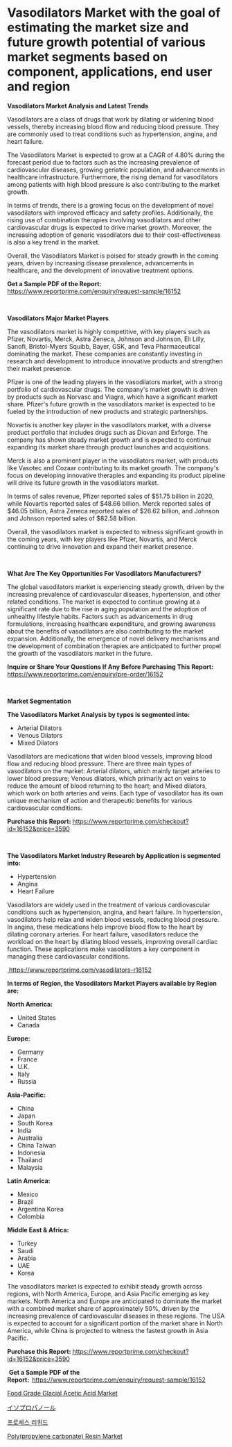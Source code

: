 <p><h1>Vasodilators Market with the goal of estimating the market size and future growth potential of various market segments based on component, applications, end user and region</h1></p><p><strong>Vasodilators Market Analysis and Latest Trends</strong></p>
<p><p>Vasodilators are a class of drugs that work by dilating or widening blood vessels, thereby increasing blood flow and reducing blood pressure. They are commonly used to treat conditions such as hypertension, angina, and heart failure.</p><p>The Vasodilators Market is expected to grow at a CAGR of 4.80% during the forecast period due to factors such as the increasing prevalence of cardiovascular diseases, growing geriatric population, and advancements in healthcare infrastructure. Furthermore, the rising demand for vasodilators among patients with high blood pressure is also contributing to the market growth.</p><p>In terms of trends, there is a growing focus on the development of novel vasodilators with improved efficacy and safety profiles. Additionally, the rising use of combination therapies involving vasodilators and other cardiovascular drugs is expected to drive market growth. Moreover, the increasing adoption of generic vasodilators due to their cost-effectiveness is also a key trend in the market.</p><p>Overall, the Vasodilators Market is poised for steady growth in the coming years, driven by increasing disease prevalence, advancements in healthcare, and the development of innovative treatment options.</p></p>
<p><strong>Get a Sample PDF of the Report:&nbsp;</strong> <a href="https://www.reportprime.com/enquiry/request-sample/16152">https://www.reportprime.com/enquiry/request-sample/16152</a></p>
<p>&nbsp;</p>
<p><strong>Vasodilators Major Market Players</strong></p>
<p><p>The vasodilators market is highly competitive, with key players such as Pfizer, Novartis, Merck, Astra Zeneca, Johnson and Johnson, Eli Lilly, Sanofi, Bristol-Myers Squibb, Bayer, GSK, and Teva Pharmaceutical dominating the market. These companies are constantly investing in research and development to introduce innovative products and strengthen their market presence.</p><p>Pfizer is one of the leading players in the vasodilators market, with a strong portfolio of cardiovascular drugs. The company's market growth is driven by products such as Norvasc and Viagra, which have a significant market share. Pfizer's future growth in the vasodilators market is expected to be fueled by the introduction of new products and strategic partnerships.</p><p>Novartis is another key player in the vasodilators market, with a diverse product portfolio that includes drugs such as Diovan and Exforge. The company has shown steady market growth and is expected to continue expanding its market share through product launches and acquisitions.</p><p>Merck is also a prominent player in the vasodilators market, with products like Vasotec and Cozaar contributing to its market growth. The company's focus on developing innovative therapies and expanding its product pipeline will drive its future growth in the vasodilators market.</p><p>In terms of sales revenue, Pfizer reported sales of $51.75 billion in 2020, while Novartis reported sales of $48.66 billion. Merck reported sales of $46.05 billion, Astra Zeneca reported sales of $26.62 billion, and Johnson and Johnson reported sales of $82.58 billion.</p><p>Overall, the vasodilators market is expected to witness significant growth in the coming years, with key players like Pfizer, Novartis, and Merck continuing to drive innovation and expand their market presence.</p></p>
<p>&nbsp;</p>
<p><strong>What Are The Key Opportunities For Vasodilators Manufacturers?</strong></p>
<p><p>The global vasodilators market is experiencing steady growth, driven by the increasing prevalence of cardiovascular diseases, hypertension, and other related conditions. The market is expected to continue growing at a significant rate due to the rise in aging population and the adoption of unhealthy lifestyle habits. Factors such as advancements in drug formulations, increasing healthcare expenditure, and growing awareness about the benefits of vasodilators are also contributing to the market expansion. Additionally, the emergence of novel delivery mechanisms and the development of combination therapies are anticipated to further propel the growth of the vasodilators market in the future.</p></p>
<p><strong>Inquire or Share Your Questions If Any Before Purchasing This Report:</strong> <a href="https://www.reportprime.com/enquiry/pre-order/16152">https://www.reportprime.com/enquiry/pre-order/16152</a></p>
<p>&nbsp;</p>
<p><strong>Market Segmentation</strong></p>
<p><strong>The Vasodilators Market Analysis by types is segmented into:</strong></p>
<p><ul><li>Arterial Dilators</li><li>Venous Dilators</li><li>Mixed Dilators</li></ul></p>
<p><p>Vasodilators are medications that widen blood vessels, improving blood flow and reducing blood pressure. There are three main types of vasodilators on the market: Arterial dilators, which mainly target arteries to lower blood pressure; Venous dilators, which primarily act on veins to reduce the amount of blood returning to the heart; and Mixed dilators, which work on both arteries and veins. Each type of vasodilator has its own unique mechanism of action and therapeutic benefits for various cardiovascular conditions.</p></p>
<p><strong>Purchase this Report:&nbsp;</strong><a href="https://www.reportprime.com/checkout?id=16152&price=3590">https://www.reportprime.com/checkout?id=16152&price=3590</a></p>
<p>&nbsp;</p>
<p><strong>The Vasodilators Market Industry Research by Application is segmented into:</strong></p>
<p><ul><li>Hypertension</li><li>Angina</li><li>Heart Failure</li></ul></p>
<p><p>Vasodilators are widely used in the treatment of various cardiovascular conditions such as hypertension, angina, and heart failure. In hypertension, vasodilators help relax and widen blood vessels, reducing blood pressure. In angina, these medications help improve blood flow to the heart by dilating coronary arteries. For heart failure, vasodilators reduce the workload on the heart by dilating blood vessels, improving overall cardiac function. These applications make vasodilators a key component in managing these cardiovascular conditions.</p></p>
<p><a href="https://www.reportprime.com/vasodilators-r16152">&nbsp;https://www.reportprime.com/vasodilators-r16152</a></p>
<p><strong>In terms of Region, the Vasodilators Market Players available by Region are:</strong></p>
<p>
    <p> <strong> North America: </strong>
        <ul>
            <li>United States</li>
            <li>Canada</li>
        </ul>
        </p> 
    <p> <strong> Europe: </strong>
        <ul>
            <li>Germany</li>
            <li>France</li>
            <li>U.K.</li>
            <li>Italy</li>
            <li>Russia</li>
        </ul>
        </p> 
    <p> <strong> Asia-Pacific: </strong>
        <ul>
            <li>China</li>
            <li>Japan</li>
            <li>South Korea</li>
            <li>India</li>
            <li>Australia</li>
            <li>China Taiwan</li>
            <li>Indonesia</li>
            <li>Thailand</li>
            <li>Malaysia</li>
        </ul>
        </p> 
    <p> <strong> Latin America: </strong>
        <ul>
            <li>Mexico</li>
            <li>Brazil</li>
            <li>Argentina Korea</li>
            <li>Colombia</li>
        </ul>
        </p> 
    <p> <strong> Middle East & Africa: </strong>
        <ul>
            <li>Turkey</li>
            <li>Saudi</li>
            <li>Arabia</li>
            <li>UAE</li>
            <li>Korea</li>
        </ul>
    </p>
    </p>
<p><p>The vasodilators market is expected to exhibit steady growth across regions, with North America, Europe, and Asia Pacific emerging as key markets. North America and Europe are anticipated to dominate the market with a combined market share of approximately 50%, driven by the increasing prevalence of cardiovascular diseases in these regions. The USA is expected to account for a significant portion of the market share in North America, while China is projected to witness the fastest growth in Asia Pacific.</p></p>
<p><strong>Purchase this Report: </strong><a href="https://www.reportprime.com/checkout?id=16152&price=3590">https://www.reportprime.com/checkout?id=16152&price=3590</a></p>
<p>&nbsp;<strong>Get a Sample PDF of the Report:&nbsp;&nbsp;</strong><a href="https://www.reportprime.com/enquiry/request-sample/16152">https://www.reportprime.com/enquiry/request-sample/16152</a></p>
<p><strong></strong></p>
<p><p><a href="https://www.linkedin.com/pulse/food-grade-glacial-acetic-acid-market-size-evaluating-its-nmsic?trackingId=aI0gs%2BHEB7xYOJLeVE2dmA%3D%3D">Food Grade Glacial Acetic Acid Market</a></p><p><a href="https://medium.com/@jerrycurtis23/%E3%82%A4%E3%82%BD%E3%83%97%E3%83%AD%E3%83%91%E3%83%8E%E3%83%BC%E3%83%AB%E5%B8%82%E5%A0%B4%E3%81%AE%E3%82%B7%E3%82%A7%E3%82%A2%E3%81%AE%E5%A4%89%E9%81%B7%E3%81%A8%E5%B8%82%E5%A0%B4%E6%88%90%E9%95%B7%E3%83%88%E3%83%AC%E3%83%B3%E3%83%892024%E5%B9%B4%E3%81%8B%E3%82%892031%E5%B9%B4%E3%81%BE%E3%81%A7-f537524eea5c">イソプロパノール</a></p><p><a href="https://github.com/oajzkywllm460/Market-Research-Report-List-1/blob/main/677799124152.md">프로세스 리퀴드</a></p><p><a href="https://www.linkedin.com/pulse/polypropylene-carbonate-resin-market-size-growth-forecast-uqrbc?trackingId=HrEyrt%2FZbG0mqZxziLgf8Q%3D%3D">Poly(propylene carbonate) Resin Market</a></p></p>